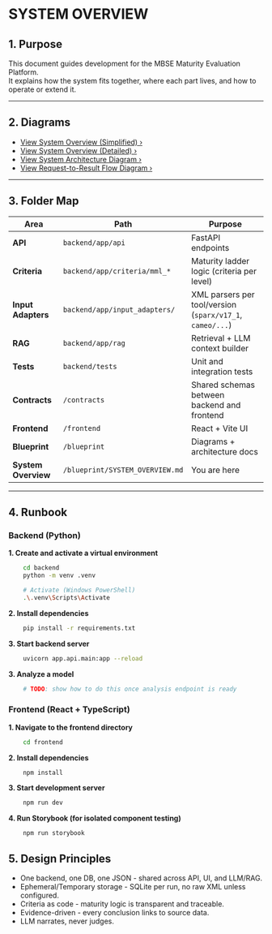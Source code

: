 # SYSTEM OVERVIEW

## 1. Purpose

This document guides development for the MBSE Maturity Evaluation Platform.  
It explains how the system fits together, where each part lives, and how to operate or extend it.

---

## 2. Diagrams

- [View System Overview (Simplified) ›](../blueprint/diagrams/simplified_system_overview.png)
- [View System Overview (Detailed) ›](../blueprint/diagrams/detailed_system_overview.png)
- [View System Architecture Diagram ›](../blueprint/diagrams/system_architecture.png)
- [View Request-to-Result Flow Diagram ›](../blueprint/diagrams/request_result_flow.png)

---

## 3. Folder Map

| Area                | Path                            | Purpose                                                   |
| ------------------- | ------------------------------- | --------------------------------------------------------- |
| **API**             | `backend/app/api`               | FastAPI endpoints                                         |
| **Criteria**        | `backend/app/criteria/mml_*`    | Maturity ladder logic (criteria per level)                |
| **Input Adapters**  | `backend/app/input_adapters/`   | XML parsers per tool/version (`sparx/v17_1`, `cameo/...`) |
| **RAG**             | `backend/app/rag`               | Retrieval + LLM context builder                           |
| **Tests**           | `backend/tests`                 | Unit and integration tests                                |
| **Contracts**       | `/contracts`                    | Shared schemas between backend and frontend               |
| **Frontend**        | `/frontend`                     | React + Vite UI                                           |
| **Blueprint**       | `/blueprint`                    | Diagrams + architecture docs                              |
| **System Overview** | `/blueprint/SYSTEM_OVERVIEW.md` | You are here                                              |

---

## 4. Runbook

### Backend (Python)

**1. Create and activate a virtual environment**

```bash
    cd backend
    python -m venv .venv

    # Activate (Windows PowerShell)
    .\.venv\Scripts\Activate
```

**2. Install dependencies**

```bash
    pip install -r requirements.txt
```

**3. Start backend server**

```bash
    uvicorn app.api.main:app --reload
```

**3. Analyze a model**

```bash
    # TODO: show how to do this once analysis endpoint is ready
```

### Frontend (React + TypeScript)

**1. Navigate to the frontend directory**

```bash
    cd frontend
```

**2. Install dependencies**

```bash
    npm install
```

**3. Start development server**

```bash
    npm run dev
```

**4. Run Storybook (for isolated component testing)**

```bash
    npm run storybook
```

## 5. Design Principles

- One backend, one DB, one JSON - shared across API, UI, and LLM/RAG.
- Ephemeral/Temporary storage - SQLite per run, no raw XML unless configured.
- Criteria as code - maturity logic is transparent and traceable.
- Evidence-driven - every conclusion links to source data.
- LLM narrates, never judges.
